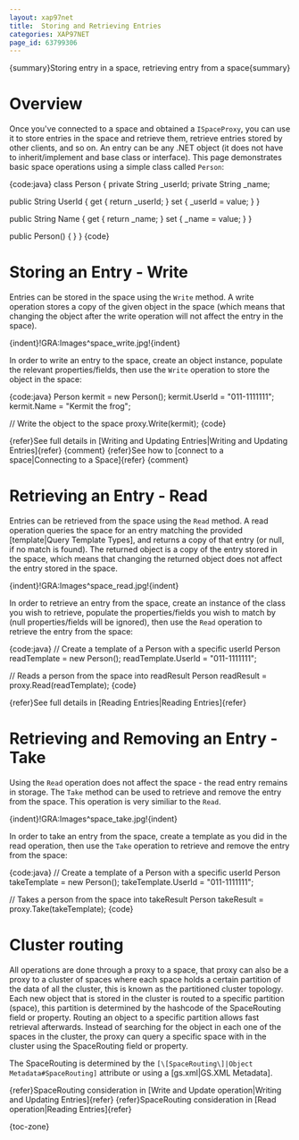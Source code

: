```yaml
---
layout: xap97net
title:  Storing and Retrieving Entries
categories: XAP97NET
page_id: 63799306
---
```


{summary}Storing entry in a space, retrieving entry from a space{summary}

# Overview

Once you've connected to a space and obtained a `ISpaceProxy`, you can use it to store entries in the space and retrieve them, retrieve entries stored by other clients, and so on. An entry can be any .NET object (it does not have to inherit/implement and base class or interface). This page demonstrates basic space operations using a simple class called `Person`:

{code:java}
class Person
{
  private String _userId;
  private String _name;

  public String UserId
  {
    get { return _userId; }
    set { _userId = value; }
  }

  public String Name
  {
    get { return _name; }
    set { _name = value; }
  }

  public Person()
  {
  }
}
{code}

# Storing an Entry - Write

Entries can be stored in the space using the `Write` method. A write operation stores a copy of the given object in the space (which means that changing the object after the write operation will not affect the entry in the space).

{indent}!GRA:Images^space_write.jpg!{indent}

In order to write an entry to the space, create an object instance, populate the relevant properties/fields, then use the `Write` operation to store the object in the space:

{code:java}
Person kermit = new Person();
kermit.UserId = "011-1111111";
kermit.Name = "Kermit the frog";

// Write the object to the space
proxy.Write(kermit);
{code}

{refer}See full details in [Writing and Updating Entries|Writing and Updating Entries]{refer}
{comment}
{refer}See how to [connect to a space|Connecting to a Space]{refer}
{comment}

# Retrieving an Entry - Read

Entries can be retrieved from the space using the `Read` method. A read operation queries the space for an entry matching the provided [template|Query Template Types], and returns a copy of that entry (or null, if no match is found).
The returned object is a copy of the entry stored in the space, which means that changing the returned object does not affect the entry stored in the space.

{indent}!GRA:Images^space_read.jpg!{indent}

In order to retrieve an entry from the space, create an instance of the class you wish to retrieve, populate the properties/fields you wish to match by (null properties/fields will be ignored), then use the `Read` operation to retrieve the entry from the space:

{code:java}
// Create a template of a Person with a specific userId
Person readTemplate = new Person();
readTemplate.UserId = "011-1111111";

// Reads a person from the space into readResult
Person readResult = proxy.Read(readTemplate);
{code}

{refer}See full details in [Reading Entries|Reading Entries]{refer}

# Retrieving and Removing an Entry - Take

Using the `Read` operation does not affect the space - the read entry remains in storage. The `Take` method can be used to retrieve and remove the entry from the space. This operation is very similiar to the `Read`.

{indent}!GRA:Images^space_take.jpg!{indent}

In order to take an entry from the space, create a template as you did in the read operation, then use the `Take` operation to retrieve and remove the entry from the space:

{code:java}
// Create a template of a Person with a specific userId
Person takeTemplate = new Person();
takeTemplate.UserId = "011-1111111";

// Takes a person from the space into takeResult
Person takeResult = proxy.Take(takeTemplate);
{code}

# Cluster routing

All operations are done through a proxy to a space, that proxy can also be a proxy to a cluster of spaces where each space holds a certain partition of the data of all the cluster, this is known as the partitioned cluster topology. Each new object that is stored in the cluster is routed to a specific partition (space), this partition is determined by the hashcode of the SpaceRouting field or property. Routing an object to a specific partition allows fast retrieval afterwards. Instead of searching for the object in each one of the spaces in the cluster, the proxy can query a specific space with in the cluster using the SpaceRouting field or property.

The SpaceRouting is determined by the `[\[SpaceRouting\]|Object Metadata#SpaceRouting]` attribute or using a [gs.xml|GS.XML Metadata].

{refer}SpaceRouting consideration in [Write and Update operation|Writing and Updating Entries]{refer}
{refer}SpaceRouting consideration in [Read operation|Reading Entries]{refer}

{toc-zone}
